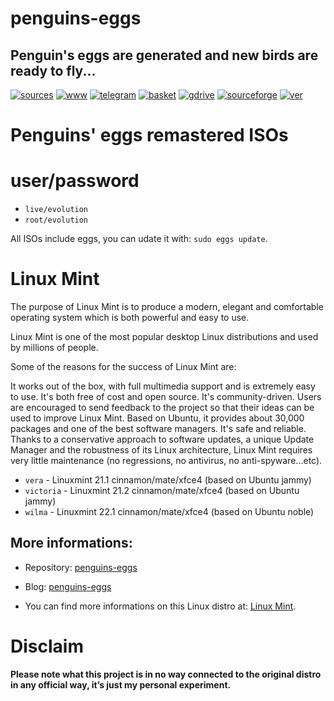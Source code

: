 penguins-eggs
=============

## Penguin&#39;s eggs are generated and new birds are ready to fly...
[![sources](https://img.shields.io/badge/github-sources-cyan)](https://github.com/pieroproietti/penguins-eggs)
[![www](https://img.shields.io/badge/www-blog-cyan)](https://penguins-eggs.net)
[![telegram](https://img.shields.io/badge/telegram-group-cyan)](https://t.me/penguins_eggs)
[![basket](https://img.shields.io/badge/basket-naked-blue)](https://github.com/pieroproietti/penguins-eggs/basket)
[![gdrive](https://img.shields.io/badge/gdrive-all-blue)](https://drive.google.com/drive/folders/19fwjvsZiW0Dspu2Iq-fQN0J-PDbKBlYY)
[![sourceforge](https://img.shields.io/badge/sourceforge-all-blue)](https://sourceforge.net/projects/penguins-eggs/files/)
[![ver](https://img.shields.io/npm/v/penguins-eggs.svg)](https://npmjs.org/package/penguins-eggs)

# Penguins' eggs remastered ISOs

# user/password
* ```live/evolution```
* ```root/evolution```

All ISOs include eggs, you can udate it with: ```sudo eggs update```.

# Linux Mint
The purpose of Linux Mint is to produce a modern, elegant and comfortable operating system which is both powerful and easy to use.

Linux Mint is one of the most popular desktop Linux distributions and used by millions of people.

Some of the reasons for the success of Linux Mint are:

It works out of the box, with full multimedia support and is extremely easy to use.
It's both free of cost and open source.
It's community-driven. Users are encouraged to send feedback to the project so that their ideas can be used to improve Linux Mint.
Based on Ubuntu, it provides about 30,000 packages and one of the best software managers.
It's safe and reliable. Thanks to a conservative approach to software updates, a unique Update Manager and the robustness of its Linux architecture, Linux Mint requires very little maintenance (no regressions, no antivirus, no anti-spyware...etc).

* `vera` - Linuxmint 21.1 cinnamon/mate/xfce4 (based on Ubuntu jammy)
* `victoria` - Linuxmint 21.2 cinnamon/mate/xfce4 (based on Ubuntu jammy)
* `wilma` - Linuxmint 22.1 cinnamon/mate/xfce4 (based on Ubuntu noble)

## More informations:

* Repository: [penguins-eggs](https://github.com/pieroproietti/penguins-eggs)
* Blog: [penguins-eggs](https://penguins-eggs.net)

* You can find more informations on this Linux distro at: [Linux Mint](https://linuxmint.com/).


# Disclaim
__Please note what this project is in no way connected to the original distro in any official way, it’s just my personal experiment.__

